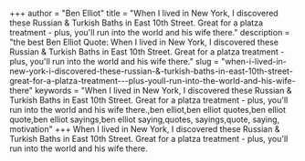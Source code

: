 +++
author = "Ben Elliot"
title = "When I lived in New York, I discovered these Russian & Turkish Baths in East 10th Street. Great for a platza treatment - plus, you'll run into the world and his wife there."
description = "the best Ben Elliot Quote: When I lived in New York, I discovered these Russian & Turkish Baths in East 10th Street. Great for a platza treatment - plus, you'll run into the world and his wife there."
slug = "when-i-lived-in-new-york-i-discovered-these-russian-&-turkish-baths-in-east-10th-street-great-for-a-platza-treatment---plus-youll-run-into-the-world-and-his-wife-there"
keywords = "When I lived in New York, I discovered these Russian & Turkish Baths in East 10th Street. Great for a platza treatment - plus, you'll run into the world and his wife there.,ben elliot,ben elliot quotes,ben elliot quote,ben elliot sayings,ben elliot saying,quotes, sayings,quote, saying, motivation"
+++
When I lived in New York, I discovered these Russian & Turkish Baths in East 10th Street. Great for a platza treatment - plus, you'll run into the world and his wife there.
